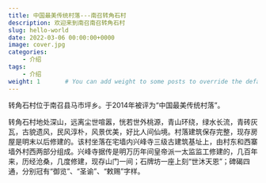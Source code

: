```yaml
---
title: 中国最美传统村落---南召转角石村
description: 欢迎来到南召南召转角石村
slug: hello-world
date: 2022-03-06 00:00:00+0000
image: cover.jpg
categories:
    - 介绍
tags:
    - 介绍
weight: 1       # You can add weight to some posts to override the default sorting (date descending)
---
```


转角石村位于南召县马市坪乡。于2014年被评为“中国最美传统村落”。

   转角石村地处深山，远离尘世喧嚣，恍若世外桃源，青山环绕，绿水长流，青砖灰瓦，古貌遗风，民风淳朴，风景优美，好比人间仙境。村落建筑保存完整，现存房屋是明末以后修建的。该村坐落在宅墙内兴峰寺三级古建筑基址上，由村东和西寨墙外村西两部分组成。兴峰寺据传是明万历年间皇帝派一太监监工修建的，几百年来，历经沧桑，几度修建，现存山门一间；石牌坊一座上刻“世沐天恩”；碑碣四通，分别冠有“御览”、“圣谕”、“敕赐”字样。

